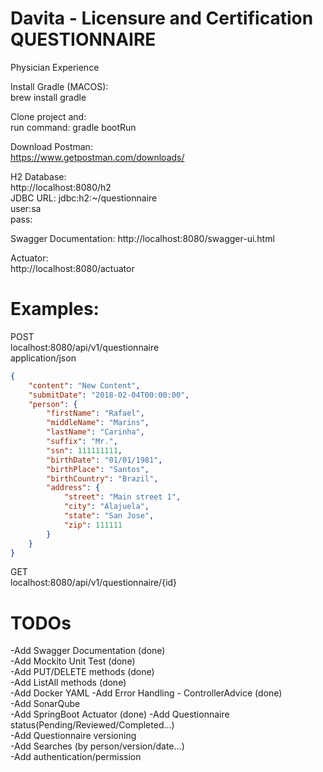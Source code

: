 # Davita - Licensure and Certification QUESTIONNAIRE

Physician Experience

Install Gradle (MACOS):  
brew install gradle

Clone project and:  
run command: gradle bootRun  

Download Postman:  
https://www.getpostman.com/downloads/ 

H2 Database:  
http://localhost:8080/h2  
JDBC URL: jdbc:h2:~/questionnaire  
user:sa  
pass:

Swagger Documentation:
http://localhost:8080/swagger-ui.html

Actuator:  
http://localhost:8080/actuator  

# Examples:  

POST  
localhost:8080/api/v1/questionnaire  
application/json  

```json
{
    "content": "New Content",
    "submitDate": "2018-02-04T00:00:00",
    "person": {
        "firstName": "Rafael",
        "middleName": "Marins",
        "lastName": "Carinha",
        "suffix": "Mr.",
        "ssn": 111111111,
        "birthDate": "01/01/1981",
        "birthPlace": "Santos",
        "birthCountry": "Brazil",
        "address": {
            "street": "Main street 1",
            "city": "Alajuela",
            "state": "San Jose",
            "zip": 111111
        }
    }
}
```

GET   
localhost:8080/api/v1/questionnaire/{id}   

# TODOs  

-Add Swagger Documentation (done)  
-Add Mockito Unit Test (done)  
-Add PUT/DELETE methods (done)  
-Add ListAll methods (done)  
-Add Docker YAML 
-Add Error Handling - ControllerAdvice (done)  
-Add SonarQube   
-Add SpringBoot Actuator (done)
-Add Questionnaire status(Pending/Reviewed/Completed...)   
-Add Questionnaire versioning   
-Add Searches (by person/version/date...)  
-Add authentication/permission   


